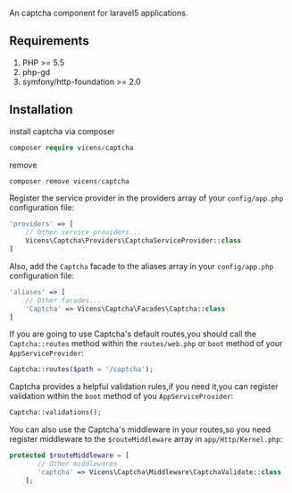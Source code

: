 

An captcha component for laravel5 applications.

## Requirements
1. PHP >= 5.5
2. php-gd
3. symfony/http-foundation >= 2.0

## Installation

install captcha via composer

```php
composer require vicens/captcha
```
remove

```php
composer remove vicens/captcha
```

Register the service provider in the providers array of your `config/app.php` configuration file:

```php
'providers' => [
    // Other service providers...
    Vicens\Captcha\Providers\CaptchaServiceProvider::class
]
```

Also, add the `Captcha` facade to the aliases array in your `config/app.php` configuration file:

```php
'aliases' => [
    // Other facades...
    'Captcha' => Vicens\Captcha\Facades\Captcha::class
]
```

If you are going to use Captcha's default routes,you should call the `Captcha::routes` method within the `routes/web.php` or `boot` method of your  `AppServiceProvider`:

```php
Captcha::routes($path = '/captcha');
```

Captcha provides a helpful validation rules,if you need it,you can register validation within the `boot` method of you `AppServiceProvider`:

```php
Captcha::validations();
```

You can also use the Captcha's middleware in your routes,so you need register middleware to the `$routeMiddleware` array in `app/Http/Kernel.php`:

```php
protected $routeMiddleware = [
       // Other middlewares
       'captcha' => Vicens\Captcha\Middleware\CaptchaValidate::class
    ];
```